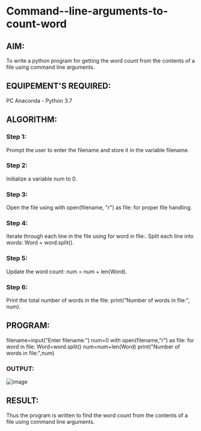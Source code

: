 # Command--line-arguments-to-count-word
## AIM:
To write a python program for getting the word count from the contents of a file using command line arguments.
## EQUIPEMENT'S REQUIRED: 
PC
Anaconda - Python 3.7
## ALGORITHM: 
### Step 1:
Prompt the user to enter the filename and store it in the variable filename.
### Step 2: 
 Initialize a variable num to 0.
### Step 3: 
Open the file using with open(filename, "r") as file: for proper file handling.
### Step 4:  
Iterate through each line in the file using for word in file:. Split each line into words: Word = word.split().
### Step 5: 
Update the word count: num = num + len(Word).
### Step 6: 
Print the total number of words in the file: print("Number of words in file:", num).
## PROGRAM:
filename=input("Enter filename:")
num=0
with open(filename,"r") as file:
    for word in file:
        Word=word.split()
        num=num+len(Word)
print("Number of words in file:",num)
### OUTPUT:
![image](https://github.com/Nakul1411/Command--line-arguments-to-count-word/assets/138849780/5d4f52d9-c61c-441c-b0eb-59a443baf9ec)

## RESULT:
Thus the program is written to find the word count from the contents of a file using command line arguments.
